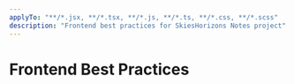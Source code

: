 ```yaml
---
applyTo: "**/*.jsx, **/*.tsx, **/*.js, **/*.ts, **/*.css, **/*.scss"
description: "Frontend best practices for SkiesHorizons Notes project"
---
```


# Frontend Best Practices
